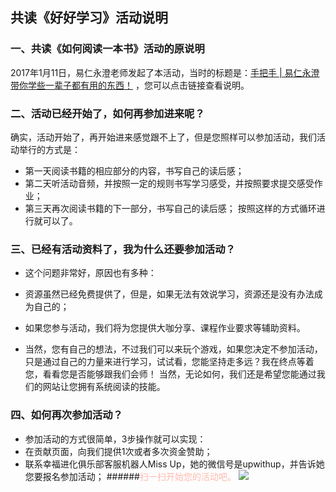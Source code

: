 ## 共读《好好学习》活动说明
### 一、共读《如何阅读一本书》活动的原说明  

2017年1月11日，易仁永澄老师发起了本活动，当时的标题是：[手把手 | 易仁永澄带你学些一辈子都有用的东西！](http://mp.weixin.qq.com/s/hNSI6NWfeku-eVObFV7gOQ) ，您可以点击链接查看说明。

### 二、活动已经开始了，如何再参加进来呢？  
确实，活动开始了，再开始进来感觉跟不上了，但是您照样可以参加活动，我们活动举行的方式是：  

- 第一天阅读书籍的相应部分的内容，书写自己的读后感；
- 第二天听活动音频，并按照一定的规则书写学习感受，并按照要求提交感受作业；
- 第三天再次阅读书籍的下一部分，书写自己的读后感；
按照这样的方式循环进行就可以了。

### 三、已经有活动资料了，我为什么还要参加活动？
- 这个问题非常好，原因也有多种：
 - 资源虽然已经免费提供了，但是，如果无法有效说学习，资源还是没有办法成为自己的；
 - 如果您参与活动，我们将为您提供大咖分享、课程作业要求等辅助资料。  

 - 当然，您有自己的想法，不过我们可以来玩个游戏，如果您决定不参加活动，只是通过自己的力量来进行学习，试试看，您能坚持走多远？我在终点等着您，看看您是否能够跟我们会师！
当然，无论如何，我们还是希望您能通过我们的网站让您拥有系统阅读的技能。

### 四、如何再次参加活动？
- 参加活动的方式很简单，3步操作就可以实现：
 - 在贡献页面，向我们提供1次或者多次资金赞助；
 - 联系幸福进化俱乐部客服机器人Miss Up，她的微信号是upwithup，并告诉她您要报名参加活动；
######<font color="ffbbb">扫一扫开始您的活动吧。</font>
![](http://i.imgur.com/kITM2vz.png)
